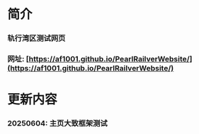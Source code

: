 # 简介
### 轨行湾区测试网页
### 网址: [https://af1001.github.io/PearlRailverWebsite/](https://af1001.github.io/PearlRailverWebsite/)
# 更新内容
### 20250604: 主页大致框架测试
